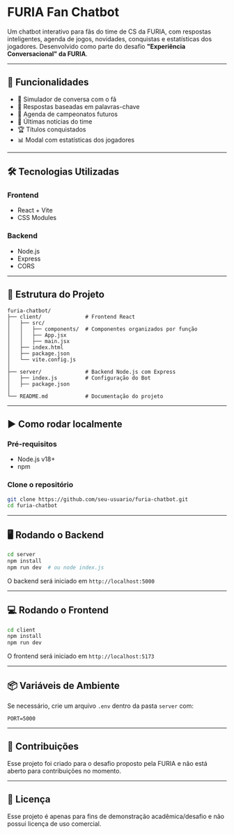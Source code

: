 # FURIA Fan Chatbot

Um chatbot interativo para fãs do time de CS da FURIA, com respostas inteligentes, agenda de jogos, novidades, conquistas e estatísticas dos jogadores. Desenvolvido como parte do desafio **"Experiência Conversacional" da FURIA**.

---

## 📌 Funcionalidades

- 💬 Simulador de conversa com o fã
- 🧠 Respostas baseadas em palavras-chave
- 📅 Agenda de campeonatos futuros
- 📰 Últimas notícias do time
- 🏆 Títulos conquistados
- 📊 Modal com estatísticas dos jogadores

---

## 🛠️ Tecnologias Utilizadas

### Frontend
- React + Vite
- CSS Modules

### Backend
- Node.js
- Express
- CORS

---

## 📁 Estrutura do Projeto

```
furia-chatbot/
├── client/              # Frontend React
│   ├── src/
│   │   ├── components/  # Componentes organizados por função
│   │   ├── App.jsx
│   │   ├── main.jsx
│   ├── index.html
│   ├── package.json
│   └── vite.config.js
│
├── server/              # Backend Node.js com Express
│   ├── index.js         # Configuração do Bot
│   ├── package.json
│
└── README.md            # Documentação do projeto
```

---

## ▶️ Como rodar localmente

### Pré-requisitos

- Node.js v18+
- npm

### Clone o repositório

```bash
git clone https://github.com/seu-usuario/furia-chatbot.git
cd furia-chatbot
```

---

## 🖥️ Rodando o Backend

```bash
cd server
npm install
npm run dev  # ou node index.js
```

O backend será iniciado em `http://localhost:5000`

---

## 💻 Rodando o Frontend

```bash
cd client
npm install
npm run dev
```

O frontend será iniciado em `http://localhost:5173`

---

## 📦 Variáveis de Ambiente

Se necessário, crie um arquivo `.env` dentro da pasta `server` com:

```
PORT=5000
```

---

## 📝 Contribuições

Esse projeto foi criado para o desafio proposto pela FURIA e não está aberto para contribuições no momento.

---


## 📃 Licença

Esse projeto é apenas para fins de demonstração acadêmica/desafio e não possui licença de uso comercial.
